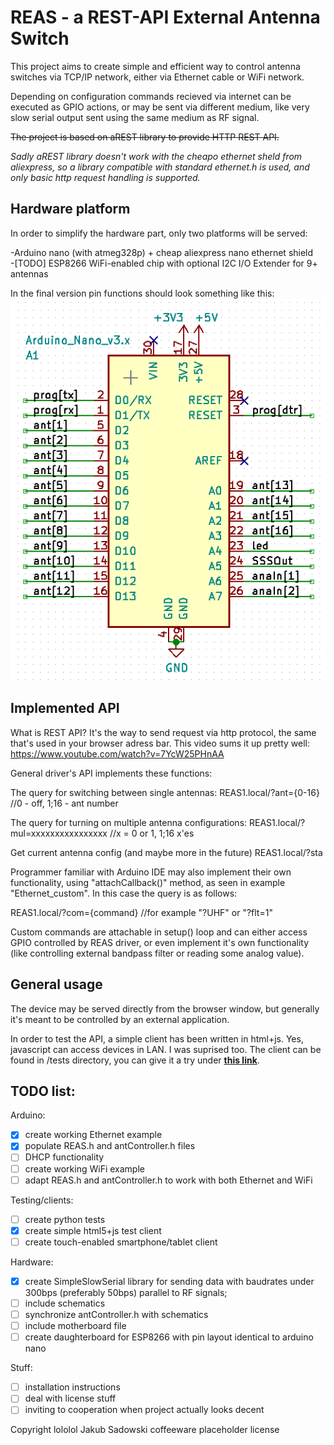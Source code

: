 # REAS - a REST-API External Antenna Switch

This project aims to create simple and efficient way to control
antenna switches via TCP/IP network, either via Ethernet cable or WiFi network.

Depending on configuration commands recieved via internet can be 
executed as GPIO actions, or may be sent via different medium, like
very slow serial output sent using the same medium as RF signal.

~~The project is based on aREST library to provide HTTP REST API.~~

_Sadly aREST library doesn't work with the cheapo ethernet sheld from
aliexpress, so a library compatible with standard ethernet.h is used,
and only basic http request handling is supported._ 


## Hardware platform
In order to simplify the hardware part, only two platforms will be served:

-Arduino nano (with atmeg328p) + cheap aliexpress nano ethernet shield  
-[TODO] ESP8266 WiFi-enabled chip with optional I2C I/O Extender for 9+ antennas

In the final version pin functions should look something like this:
![REAS_mobo](schematics/Motherboard_schematics.png "REAS pin functions")


## Implemented API
What is REST API? It's the way to send request via http protocol, the same
that's used in your browser adress bar. This video sums it up pretty well:
https://www.youtube.com/watch?v=7YcW25PHnAA

General driver's API implements these functions:

The query for switching between single antennas:
REAS1.local/?ant={0-16}  //0 - off, 1;16 - ant number

The query for turning on multiple antenna configurations:
REAS1.local/?mul=xxxxxxxxxxxxxxxx //x = 0 or 1, 1;16 x'es

Get current antenna config (and maybe more in the future)
REAS1.local/?sta

Programmer familiar with Arduino IDE may also implement
their own functionality, using "attachCallback()" method,
as seen in example "Ethernet_custom". In this case the
query is as follows:

REAS1.local/?com={command} //for example "?UHF" or "?flt=1"

Custom commands are attachable in setup() loop and can either
access GPIO controlled by REAS driver, or even implement it's own
functionality (like controlling external bandpass filter or 
reading some analog value).


## General usage
The device may be served directly from the browser window, but
generally it's meant to be controlled by an external application.

In order to test the API, a simple client has been written in html+js. 
Yes, javascript can access devices in LAN. I was suprised too. The client 
can be found in /tests directory, you can give it a try under [**this link**](http://htmlpreview.github.io/?https://github.com/critBit95/REAS_clients/blob/master/API_Tester.html).

## TODO list:
Arduino:
- [x] create working Ethernet example
- [x] populate REAS.h and antController.h files
- [ ] DHCP functionality
- [ ] create working WiFi example
- [ ] adapt REAS.h and antController.h to work with both Ethernet and WiFi

Testing/clients:
- [ ] create python tests
- [x] create simple html5+js test client
- [ ] create touch-enabled smartphone/tablet client

Hardware:
- [x] create SimpleSlowSerial library for sending data with baudrates
    under 300bps (preferably 50bps) parallel to RF signals;
- [ ] include schematics
- [ ] synchronize antController.h with schematics
- [ ] include motherboard file
- [ ] create daughterboard for ESP8266 with pin layout identical 
    to arduino nano

Stuff:
- [ ] installation instructions
- [ ] deal with license stuff
- [ ] inviting to cooperation when project actually looks decent 

Copyright lololol Jakub Sadowski coffeeware placeholder license
